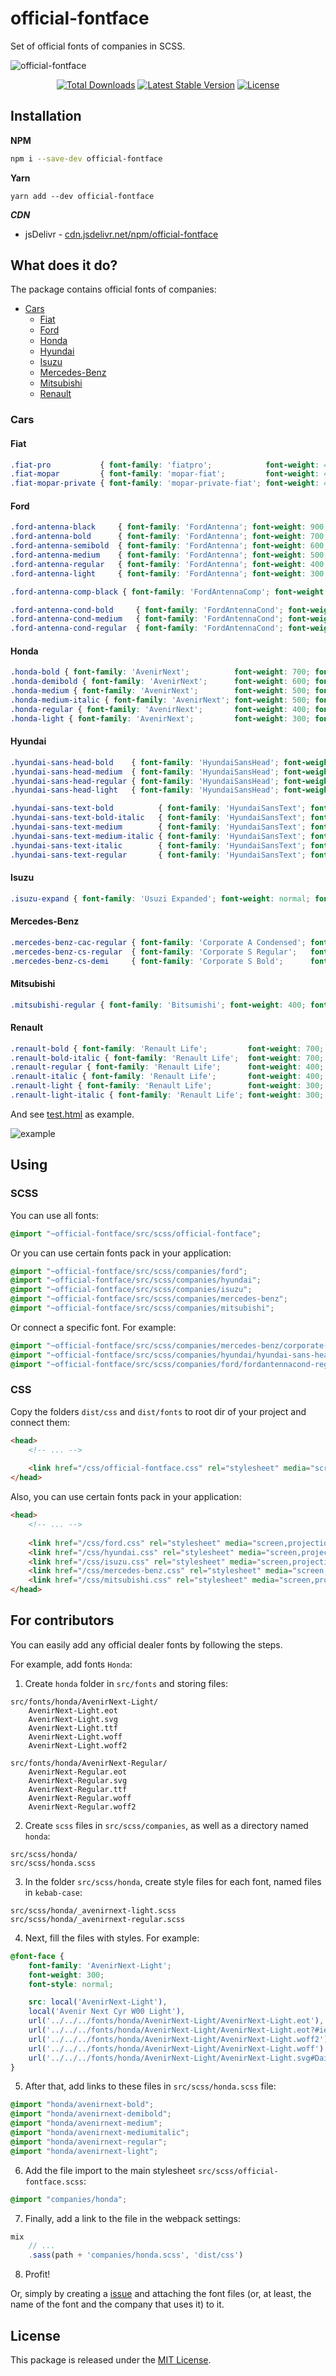 # official-fontface

Set of official fonts of companies in SCSS.

![official-fontface](https://user-images.githubusercontent.com/10347617/44003020-8225eea0-9e54-11e8-8df8-0c20f5856cc3.png)


<p align="center">
    <a href="https://yarn.pm/official-fontface"><img src="https://img.shields.io/npm/dt/official-fontface.svg?style=flat-square" alt="Total Downloads" /></a>
    <a href="https://yarn.pm/official-fontface"><img src="https://img.shields.io/npm/v/official-fontface.svg?style=flat-square" alt="Latest Stable Version" /></a>
    <a href="LICENSE"><img src="https://img.shields.io/npm/l/official-fontface.svg?style=flat-square" alt="License" /></a>
</p>

## Installation

**NPM**
```bash
npm i --save-dev official-fontface
```

**Yarn**
```
yarn add --dev official-fontface
```

***CDN***

* jsDelivr - [cdn.jsdelivr.net/npm/official-fontface](https://cdn.jsdelivr.net/npm/official-fontface@latest)


## What does it do?

The package contains official fonts of companies:

 * [Cars](#cars)
    * [Fiat](#fiat)
    * [Ford](#ford)
    * [Honda](#honda)
    * [Hyundai](#hyundai)
    * [Isuzu](#isuzu)
    * [Mercedes-Benz](#mercedes-benz)
    * [Mitsubishi](#mitsubishi)
    * [Renault](#renault)

### Cars

#### Fiat
```css
.fiat-pro           { font-family: 'fiatpro';            font-weight: 400; font-style: normal; }
.fiat-mopar         { font-family: 'mopar-fiat';         font-weight: 400; font-style: normal; }
.fiat-mopar-private { font-family: 'mopar-private-fiat'; font-weight: 400; font-style: italic; }
```

#### Ford
```css
.ford-antenna-black     { font-family: 'FordAntenna'; font-weight: 900; font-style: normal; }
.ford-antenna-bold      { font-family: 'FordAntenna'; font-weight: 700; font-style: normal; }
.ford-antenna-semibold  { font-family: 'FordAntenna'; font-weight: 600; font-style: normal; }
.ford-antenna-medium    { font-family: 'FordAntenna'; font-weight: 500; font-style: normal; }
.ford-antenna-regular   { font-family: 'FordAntenna'; font-weight: 400; font-style: normal; }
.ford-antenna-light     { font-family: 'FordAntenna'; font-weight: 300; font-style: normal; }

.ford-antenna-comp-black { font-family: 'FordAntennaComp'; font-weight: 900; font-style: normal; font-stretch: extra-condensed; }

.ford-antenna-cond-bold     { font-family: 'FordAntennaCond'; font-weight: 700; font-style: normal; }
.ford-antenna-cond-medium   { font-family: 'FordAntennaCond'; font-weight: 500; font-style: normal; }
.ford-antenna-cond-regular  { font-family: 'FordAntennaCond'; font-weight: 400; font-style: normal; }
```

#### Honda
```css
.honda-bold { font-family: 'AvenirNext';          font-weight: 700; font-style: normal; }
.honda-demibold { font-family: 'AvenirNext';      font-weight: 600; font-style: normal; }
.honda-medium { font-family: 'AvenirNext';        font-weight: 500; font-style: normal; }
.honda-medium-italic { font-family: 'AvenirNext'; font-weight: 500; font-style: italic; }
.honda-regular { font-family: 'AvenirNext';       font-weight: 400; font-style: normal; }
.honda-light { font-family: 'AvenirNext';         font-weight: 300; font-style: normal; }
```

#### Hyundai
```css
.hyundai-sans-head-bold    { font-family: 'HyundaiSansHead'; font-weight: 700;    font-style: normal; }
.hyundai-sans-head-medium  { font-family: 'HyundaiSansHead'; font-weight: 500;    font-style: normal; }
.hyundai-sans-head-regular { font-family: 'HyundaiSansHead'; font-weight: normal; font-style: normal; }
.hyundai-sans-head-light   { font-family: 'HyundaiSansHead'; font-weight: 300;    font-style: normal; }

.hyundai-sans-text-bold          { font-family: 'HyundaiSansText'; font-weight: 600;    font-style: normal; }
.hyundai-sans-text-bold-italic   { font-family: 'HyundaiSansText'; font-weight: 600;    font-style: italic; }
.hyundai-sans-text-medium        { font-family: 'HyundaiSansText'; font-weight: 500;    font-style: normal; }
.hyundai-sans-text-medium-italic { font-family: 'HyundaiSansText'; font-weight: 500;    font-style: italic; }
.hyundai-sans-text-italic        { font-family: 'HyundaiSansText'; font-weight: normal; font-style: italic; }
.hyundai-sans-text-regular       { font-family: 'HyundaiSansText'; font-weight: normal; font-style: normal; }
```

#### Isuzu
```css
.isuzu-expand { font-family: 'Usuzi Expanded'; font-weight: normal; font-style: normal; }
``` 

#### Mercedes-Benz
```css
.mercedes-benz-cac-regular { font-family: 'Corporate A Condensed'; font-weight: 400;  }
.mercedes-benz-cs-regular  { font-family: 'Corporate S Regular';   font-weight: 400; }
.mercedes-benz-cs-demi     { font-family: 'Corporate S Bold';      font-weight: 600; }
```

#### Mitsubishi
```css
.mitsubishi-regular { font-family: 'Bitsumishi'; font-weight: 400; font-style: normal; }
```

#### Renault
```css
.renault-bold { font-family: 'Renault Life';         font-weight: 700; font-style: normal; }
.renault-bold-italic { font-family: 'Renault Life';  font-weight: 700; font-style: italic; }
.renault-regular { font-family: 'Renault Life';      font-weight: 400; font-style: normal; }
.renault-italic { font-family: 'Renault Life';       font-weight: 400; font-style: normal; }
.renault-light { font-family: 'Renault Life';        font-weight: 300; font-style: normal; }
.renault-light-italic { font-family: 'Renault Life'; font-weight: 300; font-style: italic; }
```

And see [test.html](tests/test.html) as example.

![example](https://user-images.githubusercontent.com/10347617/43971310-3abb54f0-9cd9-11e8-86bb-f5b8f962fe8f.png)


## Using

### SCSS

You can use all fonts:
```scss
@import "~official-fontface/src/scss/official-fontface";
```

Or you can use certain fonts pack in your application:
```scss
@import "~official-fontface/src/scss/companies/ford";
@import "~official-fontface/src/scss/companies/hyundai";
@import "~official-fontface/src/scss/companies/isuzu";
@import "~official-fontface/src/scss/companies/mercedes-benz";
@import "~official-fontface/src/scss/companies/mitsubishi";
```

Or connect a specific font. For example:
```scss
@import "~official-fontface/src/scss/companies/mercedes-benz/corporate-a-condensed";
@import "~official-fontface/src/scss/companies/hyundai/hyundai-sans-head-regular";
@import "~official-fontface/src/scss/companies/ford/fordantennacond-regular";
```

### CSS
Copy the folders `dist/css` and `dist/fonts` to root dir of your project and connect them:
```html
<head>
    <!-- ... -->
    
    <link href="/css/official-fontface.css" rel="stylesheet" media="screen,projection">
</head>
```

Also, you can use certain fonts pack in your application:
```html
<head>
    <!-- ... -->
    
    <link href="/css/ford.css" rel="stylesheet" media="screen,projection">
    <link href="/css/hyundai.css" rel="stylesheet" media="screen,projection">
    <link href="/css/isuzu.css" rel="stylesheet" media="screen,projection">
    <link href="/css/mercedes-benz.css" rel="stylesheet" media="screen,projection">
    <link href="/css/mitsubishi.css" rel="stylesheet" media="screen,projection">
</head>
```


## For contributors

You can easily add any official dealer fonts by following the steps.

For example, add fonts `Honda`:

1. Create `honda` folder in `src/fonts` and storing files:
```
src/fonts/honda/AvenirNext-Light/
    AvenirNext-Light.eot
    AvenirNext-Light.svg
    AvenirNext-Light.ttf
    AvenirNext-Light.woff
    AvenirNext-Light.woff2

src/fonts/honda/AvenirNext-Regular/
    AvenirNext-Regular.eot
    AvenirNext-Regular.svg
    AvenirNext-Regular.ttf
    AvenirNext-Regular.woff
    AvenirNext-Regular.woff2
```

2. Create `scss` files in `src/scss/companies`, as well as a directory named `honda`:
```
src/scss/honda/
src/scss/honda.scss
```

3. In the folder `src/scss/honda`, create style files for each font, named files in `kebab-case`:
```
src/scss/honda/_avenirnext-light.scss
src/scss/honda/_avenirnext-regular.scss
```

4. Next, fill the files with styles. For example:
```scss
@font-face {
    font-family: 'AvenirNext-Light';
    font-weight: 300;
    font-style: normal;

    src: local('AvenirNext-Light'),
    local('Avenir Next Cyr W00 Light'),
    url('../../../fonts/honda/AvenirNext-Light/AvenirNext-Light.eot'),
    url('../../../fonts/honda/AvenirNext-Light/AvenirNext-Light.eot?#iefix') format('embedded-opentype'),
    url('../../../fonts/honda/AvenirNext-Light/AvenirNext-Light.woff2') format('woff2'),
    url('../../../fonts/honda/AvenirNext-Light/AvenirNext-Light.woff') format('woff'),
    url('../../../fonts/honda/AvenirNext-Light/AvenirNext-Light.svg#DaimlerCAC-Regular') format('svg');
}
```

5. After that, add links to these files in `src/scss/honda.scss` file:
```scss
@import "honda/avenirnext-bold";
@import "honda/avenirnext-demibold";
@import "honda/avenirnext-medium";
@import "honda/avenirnext-mediumitalic";
@import "honda/avenirnext-regular";
@import "honda/avenirnext-light";
```

6. Add the file import to the main stylesheet `src/scss/official-fontface.scss`:
```scss
@import "companies/honda";
```

7. Finally, add a link to the file in the webpack settings:
```js
mix
    // ...
    .sass(path + 'companies/honda.scss', 'dist/css')
```

8. Profit!

Or, simply by creating a [issue](https://github.com/andrey-helldar/official-fontface/issues) and attaching the font files (or, at least, the name of the font and the company that uses it) to it.


## License

This package is released under the [MIT License](LICENSE).
